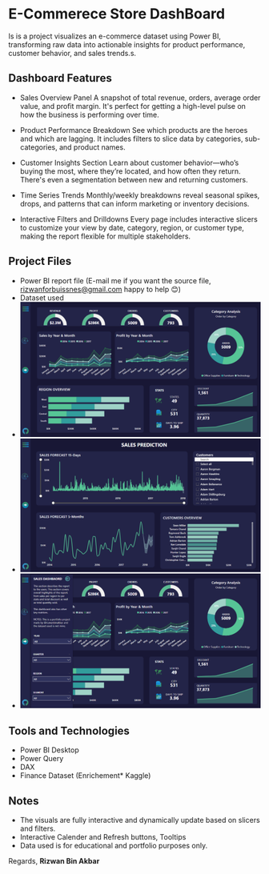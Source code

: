 # E-Commerece Store DashBoard
Is is a project visualizes an e-commerce dataset using Power BI, transforming raw data into actionable insights for product performance, customer behavior, and sales trends.s.
## Dashboard Features

- Sales Overview Panel
    A snapshot of total revenue, orders, average order value, and profit margin. It's perfect for getting a high-level pulse on how the business is performing over time.

- Product Performance Breakdown
    See which products are the heroes and which are lagging. It includes filters to slice data by categories, sub-categories, and product names.

- Customer Insights Section
    Learn about customer behavior—who’s buying the most, where they’re located, and how often they return. There's even a segmentation between new and returning customers.

- Time Series Trends
    Monthly/weekly breakdowns reveal seasonal spikes, drops, and patterns that can inform marketing or inventory decisions.

- Interactive Filters and Drilldowns
    Every page includes interactive slicers to customize your view by date, category, region, or customer type, making the report flexible for multiple stakeholders.
  
## Project Files

-  Power BI report file (E-mail me if you want the source file, rizwanforbuissnes@gmail.com happy to help 😊)
-  Dataset used
- ![Main Dashboard](docs/E-Commerce%20PG-1.png)
- ![Detailed Insights](docs/E-Commerce%20PG-2.png)
- ![Interactive Slicers](docs/E-Commerece%20PG-1%20Slicer.png)


## Tools and Technologies

- Power BI Desktop
- Power Query
- DAX
- Finance Dataset (Enrichement* Kaggle)

## Notes

- The visuals are fully interactive and dynamically update based on slicers and filters.
- Interactive Calender and Refresh buttons, Tooltips
- Data used is for educational and portfolio purposes only.

Regards, **Rizwan Bin Akbar**
